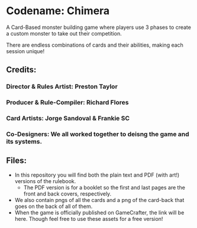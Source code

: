 # Codename: Chimera

A Card-Based monster building game where players use 3 phases to create a custom monster to take out their competition. 

There are endless combinations of cards and their abilities, making each session unique!

## Credits:
### Director & Rules Artist: Preston Taylor

### Producer & Rule-Compiler: Richard Flores

### Card Artists: Jorge Sandoval & Frankie SC

### Co-Designers: We all worked together to deisng the game and its systems.

## Files:
- In this repository you will find both the plain text and PDF (with art!) versions of the rulebook.
  - The PDF version is for a booklet so the first and last pages are the front and back covers, respectively.
- We also contain pngs of all the cards and a png of the card-back that goes on the back of all of them.
- When the game is officially published on GameCrafter, the link will be here. Though feel free to use these assets for a free version!
